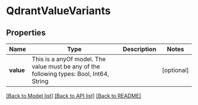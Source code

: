# QdrantValueVariants



## Properties
Name | Type | Description | Notes
------------ | ------------- | ------------- | -------------
**value** | This is a anyOf model. The value must be any of the following types: Bool, Int64, String |  | [optional] 





[[Back to Model list]](../README.md#models) [[Back to API list]](../README.md#api-endpoints) [[Back to README]](../README.md)


